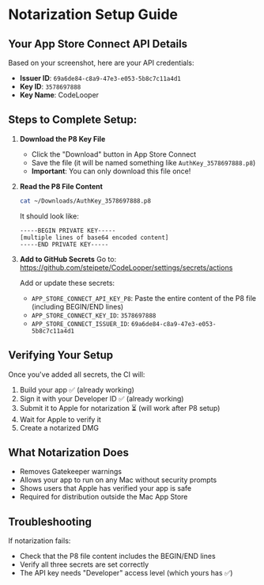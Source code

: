 # Notarization Setup Guide

## Your App Store Connect API Details

Based on your screenshot, here are your API credentials:

- **Issuer ID**: `69a6de84-c8a9-47e3-e053-5b8c7c11a4d1`
- **Key ID**: `3578697888`
- **Key Name**: CodeLooper

## Steps to Complete Setup:

1. **Download the P8 Key File**
   - Click the "Download" button in App Store Connect
   - Save the file (it will be named something like `AuthKey_3578697888.p8`)
   - **Important**: You can only download this file once!

2. **Read the P8 File Content**
   ```bash
   cat ~/Downloads/AuthKey_3578697888.p8
   ```
   
   It should look like:
   ```
   -----BEGIN PRIVATE KEY-----
   [multiple lines of base64 encoded content]
   -----END PRIVATE KEY-----
   ```

3. **Add to GitHub Secrets**
   Go to: https://github.com/steipete/CodeLooper/settings/secrets/actions
   
   Add or update these secrets:
   - `APP_STORE_CONNECT_API_KEY_P8`: Paste the entire content of the P8 file (including BEGIN/END lines)
   - `APP_STORE_CONNECT_KEY_ID`: `3578697888`
   - `APP_STORE_CONNECT_ISSUER_ID`: `69a6de84-c8a9-47e3-e053-5b8c7c11a4d1`

## Verifying Your Setup

Once you've added all secrets, the CI will:
1. Build your app ✅ (already working)
2. Sign it with your Developer ID ✅ (already working)
3. Submit it to Apple for notarization ⏳ (will work after P8 setup)
4. Wait for Apple to verify it
5. Create a notarized DMG

## What Notarization Does

- Removes Gatekeeper warnings
- Allows your app to run on any Mac without security prompts
- Shows users that Apple has verified your app is safe
- Required for distribution outside the Mac App Store

## Troubleshooting

If notarization fails:
- Check that the P8 file content includes the BEGIN/END lines
- Verify all three secrets are set correctly
- The API key needs "Developer" access level (which yours has ✅)